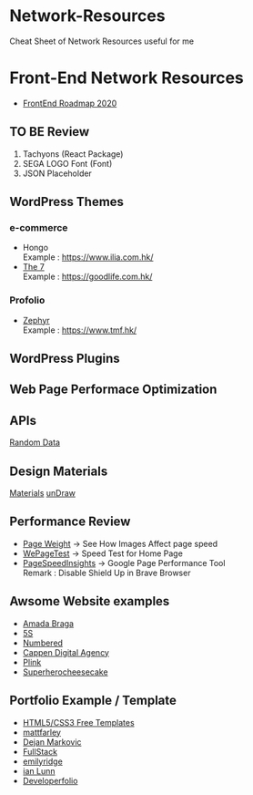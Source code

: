 # Network-Resources
Cheat Sheet of Network Resources useful for me

# Front-End Network Resources
- [FrontEnd Roadmap 2020](https://coggle.it/diagram/XfeRbWj7xy3dsEX8/t/web-development-in-2020)

## TO BE Review 
1. Tachyons (React Package)  
1. SEGA LOGO Font (Font)  
1. JSON Placeholder

## WordPress Themes 
### e-commerce
- Hongo  
Example : https://www.ilia.com.hk/
- [The 7](https://the7.io/)  
Example : https://goodlife.com.hk/
### Profolio
- [Zephyr](http://zephyr.us-themes.com/)  
Example : https://www.tmf.hk/

## WordPress Plugins

## Web Page Performace Optimization

## APIs 
[Random Data](https://robohash.org/)

## Design Materials
[Materials](https://www.irasutoya.com/)
[unDraw](https://undraw.co/)

## Performance Review
- [Page Weight](https://pageweight.imgix.com/) -> See How Images Affect page speed
- [WePageTest](https://www.webpagetest.org/) -> Speed Test for Home Page
- [PageSpeedInsights](https://developers.google.com/speed/pagespeed/insights/) -> Google Page Performance Tool  
Remark : Disable Shield Up in Brave Browser 

## Awsome Website examples
- [Amada Braga](http://www.amandabraga.com/)
- [5S](https://5scontent.com/)
- [Numbered](https://numbered.studio/)
- [Cappen Digital Agency](https://www.cappen.com/)
- [Plink](https://useplink.com/en/)
- [Superherocheesecake](https://superherocheesecake.com/)

## Portfolio Example / Template
- [HTML5/CSS3 Free Templates](http://www.mashup-template.com/templates.html)
- [mattfarley](https://mattfarley.ca/)
- [Dejan Markovic](https://www.dejan.works/)
- [FullStack](https://caferati.me/)
- [emilyridge](http://www.emilyridge.ie/)
- [ian Lunn](https://ianlunn.co.uk/)
- [Developerfolio](https://developerfolio.js.org/)
